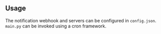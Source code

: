 ## Usage
The notification webhook and servers can be configured in `config.json`. 
`main.py` can be invoked using a cron framework.
